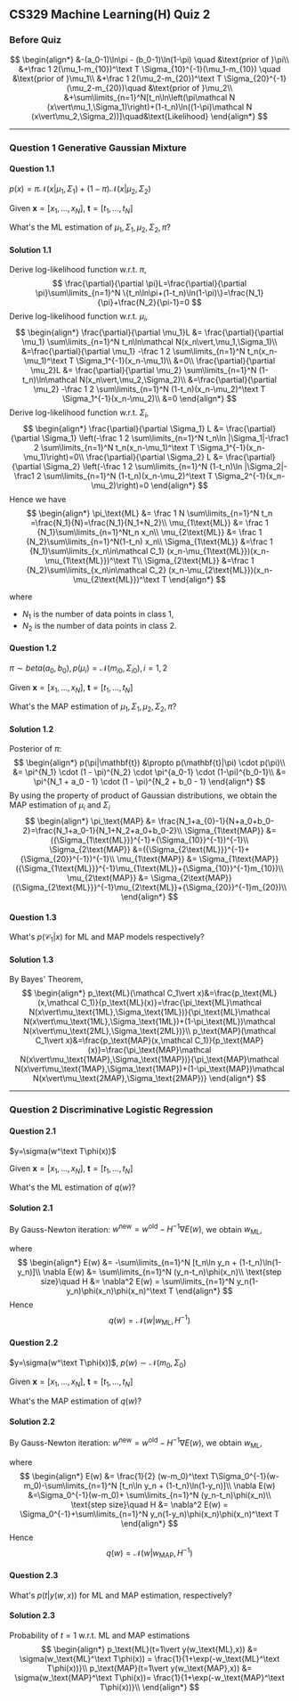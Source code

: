 ## CS329 Machine Learning(H) Quiz 2

### Before Quiz

$$
\begin{align*}
&-(a_0-1)\ln\pi - (b_0-1)\ln(1-\pi) \quad &\text{prior of }\pi\\
&+\frac 1 2(\mu_1-m_{10})^\text T \Sigma_{10}^{-1}(\mu_1-m_{10}) \quad &\text{prior of }\mu_1\\
&+\frac 1 2(\mu_2-m_{20})^\text T \Sigma_{20}^{-1}(\mu_2-m_{20})\quad &\text{prior of }\mu_2\\
&+\sum\limits_{n=1}^N[t_n\ln\left(\pi\mathcal N (x\vert\mu_1,\Sigma_1)\right)+(1-t_n)\ln((1-\pi)\mathcal N (x\vert\mu_2,\Sigma_2))]\quad&\text{Likelihood}
\end{align*}
$$

---

### Question 1 Generative Gaussian Mixture

#### Question 1.1

$p(x)=\pi\mathcal N(x\vert\mu_1,\Sigma_1)+(1-\pi)\mathcal N(x\vert\mu_2,\Sigma_2)$

Given $\mathbf x=[x_1,\dots,x_N]$, $\mathbf t=[t_1,\dots,t_N]$

What's the ML estimation of $\mu_1,\Sigma_1,\mu_2,\Sigma_2,\pi$?

#### Solution 1.1

Derive log-likelihood function w.r.t. $\pi$,
$$
\frac{\partial}{\partial \pi}L=\frac{\partial}{\partial \pi}\sum\limits_{n=1}^N \{t_n\ln\pi+(1-t_n)\ln(1-\pi)\}=\frac{N_1}{\pi}+\frac{N_2}{\pi-1}=0
$$
Derive log-likelihood function w.r.t. $\mu_i$,
$$
\begin{align*}
\frac{\partial}{\partial \mu_1}L &= \frac{\partial}{\partial \mu_1} \sum\limits_{n=1}^N t_n\ln\mathcal N(x_n\vert,\mu_1,\Sigma_1)\\
&=\frac{\partial}{\partial \mu_1} -\frac 1 2 \sum\limits_{n=1}^N t_n(x_n-\mu_1)^\text T \Sigma_1^{-1}(x_n-\mu_1)\\
&=0\\
\frac{\partial}{\partial \mu_2}L &= \frac{\partial}{\partial \mu_2} \sum\limits_{n=1}^N (1-t_n)\ln\mathcal N(x_n\vert,\mu_2,\Sigma_2)\\
&=\frac{\partial}{\partial \mu_2} -\frac 1 2 \sum\limits_{n=1}^N (1-t_n)(x_n-\mu_2)^\text T \Sigma_1^{-1}(x_n-\mu_2)\\
&=0
\end{align*}
$$
Derive log-likelihood function w.r.t. $\Sigma_i$,
$$
\begin{align*}
\frac{\partial}{\partial \Sigma_1} L &= \frac{\partial}{\partial \Sigma_1} \left(-\frac 1 2 \sum\limits_{n=1}^N t_n\ln |\Sigma_1|-\frac1 2 \sum\limits_{n=1}^N t_n(x_n-\mu_1)^\text T \Sigma_1^{-1}(x_n-\mu_1)\right)=0\\
\frac{\partial}{\partial \Sigma_2} L &= \frac{\partial}{\partial \Sigma_2} \left(-\frac 1 2 \sum\limits_{n=1}^N (1-t_n)\ln |\Sigma_2|-\frac1 2 \sum\limits_{n=1}^N (1-t_n)(x_n-\mu_2)^\text T \Sigma_2^{-1}(x_n-\mu_2)\right)=0
\end{align*}
$$
Hence we have
$$
\begin{align*}
\pi_\text{ML} &= \frac 1 N \sum\limits_{n=1}^N t_n =\frac{N_1}{N}=\frac{N_1}{N_1+N_2}\\
\mu_{1\text{ML}} &= \frac 1 {N_1}\sum\limits_{n=1}^Nt_n x_n\\
\mu_{2\text{ML}} &= \frac 1 {N_2}\sum\limits_{n=1}^N(1-t_n) x_n\\
\Sigma_{1\text{ML}} &=\frac 1 {N_1}\sum\limits_{x_n\in\mathcal C_1} (x_n-\mu_{1\text{ML}})(x_n-\mu_{1\text{ML}})^\text T\\
\Sigma_{2\text{ML}} &=\frac 1 {N_2}\sum\limits_{x_n\in\mathcal C_2} (x_n-\mu_{2\text{ML}})(x_n-\mu_{2\text{ML}})^\text T
\end{align*}
$$

where

- $N_1$ is the number of data points in class 1,
- $N_2$ is the number of data points in class 2.

#### Question 1.2

$\pi\sim beta(a_0,b_0), p(\mu_i) = \mathcal N(m_{i0},\Sigma_{i0}), i=1,2$

Given $\mathbf x=[x_1,\dots,x_N]$, $\mathbf t=[t_1,\dots,t_N]$

What's the MAP estimation of $\mu_1,\Sigma_1,\mu_2,\Sigma_2,\pi$?

#### Solution 1.2

Posterior of $\pi$:
$$
\begin{align*}
p(\pi|\mathbf{t}) &\propto p(\mathbf{t}|\pi) \cdot p(\pi)\\
&= \pi^{N_1} \cdot (1 - \pi)^{N_2} \cdot \pi^{a_0-1} \cdot (1-\pi)^{b_0-1}\\
&= \pi^{N_1 + a_0 - 1} \cdot (1 - \pi)^{N_2 + b_0 - 1}
\end{align*}
$$
By using the property of product of Gaussian distributions, we obtain the MAP estimation of $\mu_i$ and $\Sigma_i$
$$
\begin{align*}
\pi_\text{MAP} &= \frac{N_1+a_{0}-1}{N+a_0+b_0-2}=\frac{N_1+a_0-1}{N_1+N_2+a_0+b_0-2}\\
\Sigma_{1\text{MAP}} &=({\Sigma_{1\text{ML}}}^{-1}+{\Sigma_{10}}^{-1})^{-1}\\
\Sigma_{2\text{MAP}} &=({\Sigma_{2\text{ML}}}^{-1}+{\Sigma_{20}}^{-1})^{-1}\\
\mu_{1\text{MAP}} &= \Sigma_{1\text{MAP}}({\Sigma_{1\text{ML}}}^{-1}\mu_{1\text{ML}}+{\Sigma_{10}}^{-1}m_{10})\\
\mu_{2\text{MAP}} &= \Sigma_{2\text{MAP}}({\Sigma_{2\text{ML}}}^{-1}\mu_{2\text{ML}}+{\Sigma_{20}}^{-1}m_{20})\\
\end{align*}
$$

#### Question 1.3

What's $p(\mathcal C_1\vert x)$ for ML and MAP models respectively?

#### Solution 1.3

By Bayes' Theorem,
$$
\begin{align*}
p_\text{ML}(\mathcal C_1\vert x)&=\frac{p_\text{ML}(x,\mathcal C_1)}{p_\text{ML}(x)}=\frac{\pi_\text{ML}\mathcal N(x\vert\mu_\text{1ML},\Sigma_\text{1ML})}{\pi_\text{ML}\mathcal N(x\vert\mu_\text{1ML},\Sigma_\text{1ML})+(1-\pi_\text{ML})\mathcal N(x\vert\mu_\text{2ML},\Sigma_\text{2ML})}\\
p_\text{MAP}(\mathcal C_1\vert x)&=\frac{p_\text{MAP}(x,\mathcal C_1)}{p_\text{MAP}(x)}=\frac{\pi_\text{MAP}\mathcal N(x\vert\mu_\text{1MAP},\Sigma_\text{1MAP})}{\pi_\text{MAP}\mathcal N(x\vert\mu_\text{1MAP},\Sigma_\text{1MAP})+(1-\pi_\text{MAP})\mathcal N(x\vert\mu_\text{2MAP},\Sigma_\text{2MAP})}
\end{align*}
$$

---

### Question 2 Discriminative Logistic Regression

#### Question 2.1

$y=\sigma(w^\text T\phi(x))$

Given $\mathbf x=[x_1,\dots,x_N]$, $\mathbf t=[t_1,\dots,t_N]$

What's the ML estimation of $q(w)$?

#### Solution 2.1

By Gauss-Newton iteration: $w^\text{new}=w^\text{old}-H^{-1}\nabla E(w)$, we obtain $w_\text{ML}$,

where
$$
\begin{align*}
E(w) &= -\sum\limits_{n=1}^N  [t_n\ln y_n + (1-t_n)\ln(1-y_n)]\\
\nabla E(w) &= \sum\limits_{n=1}^N (y_n-t_n)\phi(x_n)\\
\text{step size}\quad H &= \nabla^2 E(w) = \sum\limits_{n=1}^N y_n(1-y_n)\phi(x_n)\phi(x_n)^\text T
\end{align*}
$$
Hence
$$
q(w) = \mathcal N(w\vert w_\text{ML}, H^{-1})
$$

#### Question 2.2

$y=\sigma(w^\text T\phi(x))$, $p(w)\sim\mathcal N(m_0,\Sigma_0)$

Given $\mathbf x=[x_1,\dots,x_N]$, $\mathbf t=[t_1,\dots,t_N]$

What's the MAP estimation of $q(w)$?

#### Solution 2.2

By Gauss-Newton iteration: $w^\text{new}=w^\text{old}-H^{-1}\nabla E(w)$, we obtain $w_\text{ML}$,

where
$$
\begin{align*}
E(w) &= \frac{1}{2} (w-m_0)^\text T\Sigma_0^{-1}(w-m_0)-\sum\limits_{n=1}^N  [t_n\ln y_n + (1-t_n)\ln(1-y_n)]\\
\nabla E(w) &=\Sigma_0^{-1}(w-m_0)+ \sum\limits_{n=1}^N (y_n-t_n)\phi(x_n)\\
\text{step size}\quad H &= \nabla^2 E(w) = \Sigma_0^{-1}+\sum\limits_{n=1}^N y_n(1-y_n)\phi(x_n)\phi(x_n)^\text T
\end{align*}
$$
Hence 
$$
q(w) = \mathcal N(w\vert w_\text{MAP}, H^{-1})
$$


#### Question 2.3

What's $p(t\vert y(w,x))$ for ML and MAP estimation, respectively?

#### Solution 2.3

Probability of $t=1$ w.r.t. ML and MAP estimations
$$
\begin{align*}
p_\text{ML}(t=1\vert y(w_\text{ML},x)) &= \sigma(w_\text{ML}^\text T\phi(x)) = \frac{1}{1+\exp(-w_\text{ML}^\text T\phi(x))}\\
p_\text{MAP}(t=1\vert y(w_\text{MAP},x)) &= \sigma(w_\text{MAP}^\text T\phi(x))= \frac{1}{1+\exp(-w_\text{MAP}^\text T\phi(x))}\\
\end{align*}
$$
